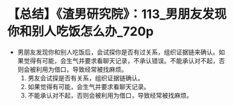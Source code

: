 # 【总结】《渣男研究院》：113_男朋友发现你和别人吃饭怎么办_720p

-   男朋友发现你和别人吃饭后，会试探你是否有过关系，组织证据链来确认。如果觉得有可能，会生气并要求看聊天记录，不承认错误。不能承认对不起，否则会被利用为借口，导致经常被找麻烦。
    1.  男友会试探是否有关系，组织证据链确认。
    2.  如果觉得有可能，会生气并要求看聊天记录。
    3.  不能承认对不起，否则会被利用为借口，导致经常被找麻烦。